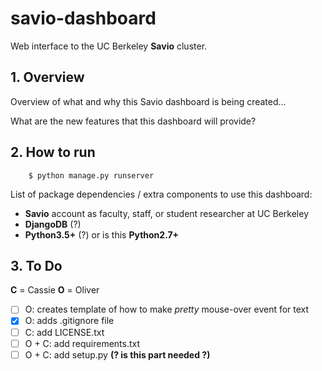 # savio-dashboard

Web interface to the UC Berkeley **Savio** cluster.

## 1. Overview

Overview of what and why this Savio dashboard is being created...

What are the new features that this dashboard will provide?

## 2. How to run

```
    $ python manage.py runserver
```

List of package dependencies / extra components to use this dashboard:

- **Savio** account as faculty, staff, or student researcher at UC Berkeley
- **DjangoDB** (?)
- **Python3.5+** (?) or is this **Python2.7+**

## 3. To Do

**C** = Cassie
**O** = Oliver

- [ ] O: creates template of how to make *pretty* mouse-over event for text
- [X] O: adds .gitignore file
- [ ] C: add LICENSE.txt
- [ ] O + C: add requirements.txt
- [ ] O + C: add setup.py **(? is this part needed ?)**
